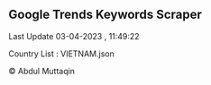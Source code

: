

## Google Trends Keywords Scraper 
 
Last Update 03-04-2023 , 11:49:22

Country List :
VIETNAM.json



© Abdul Muttaqin 
